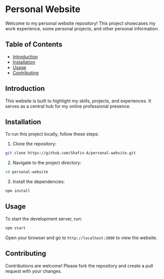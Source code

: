 # Personal Website

Welcome to my personal website repository! This project showcases my work experience, some personal projects, and other personal information.

## Table of Contents

- [Introduction](#introduction)
- [Installation](#installation)
- [Usage](#usage)
- [Contributing](#contributing)

## Introduction

This website is built to highlight my skills, projects, and experiences. It serves as a central hub for my online professional presence.

## Installation

To run this project locally, follow these steps:

1. Clone the repository:

```bash
git clone https://github.com/Shafin-A/personal-website.git
```

2. Navigate to the project directory:

```bash
cd personal-website
```

3. Install the dependencies:

```bash
npm install
```

## Usage

To start the development server, run:

```bash
npm start
```

Open your browser and go to `http://localhost:3000` to view the website.

## Contributing

Contributions are welcome! Please fork the repository and create a pull request with your changes.
